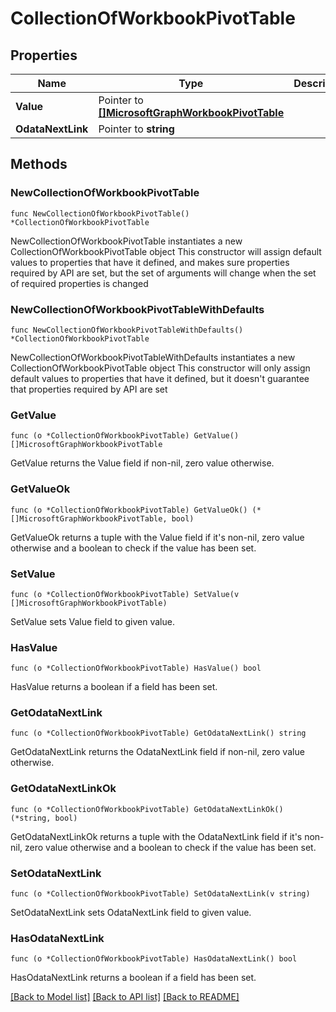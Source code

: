 # CollectionOfWorkbookPivotTable

## Properties

Name | Type | Description | Notes
------------ | ------------- | ------------- | -------------
**Value** | Pointer to [**[]MicrosoftGraphWorkbookPivotTable**](MicrosoftGraphWorkbookPivotTable.md) |  | [optional] 
**OdataNextLink** | Pointer to **string** |  | [optional] 

## Methods

### NewCollectionOfWorkbookPivotTable

`func NewCollectionOfWorkbookPivotTable() *CollectionOfWorkbookPivotTable`

NewCollectionOfWorkbookPivotTable instantiates a new CollectionOfWorkbookPivotTable object
This constructor will assign default values to properties that have it defined,
and makes sure properties required by API are set, but the set of arguments
will change when the set of required properties is changed

### NewCollectionOfWorkbookPivotTableWithDefaults

`func NewCollectionOfWorkbookPivotTableWithDefaults() *CollectionOfWorkbookPivotTable`

NewCollectionOfWorkbookPivotTableWithDefaults instantiates a new CollectionOfWorkbookPivotTable object
This constructor will only assign default values to properties that have it defined,
but it doesn't guarantee that properties required by API are set

### GetValue

`func (o *CollectionOfWorkbookPivotTable) GetValue() []MicrosoftGraphWorkbookPivotTable`

GetValue returns the Value field if non-nil, zero value otherwise.

### GetValueOk

`func (o *CollectionOfWorkbookPivotTable) GetValueOk() (*[]MicrosoftGraphWorkbookPivotTable, bool)`

GetValueOk returns a tuple with the Value field if it's non-nil, zero value otherwise
and a boolean to check if the value has been set.

### SetValue

`func (o *CollectionOfWorkbookPivotTable) SetValue(v []MicrosoftGraphWorkbookPivotTable)`

SetValue sets Value field to given value.

### HasValue

`func (o *CollectionOfWorkbookPivotTable) HasValue() bool`

HasValue returns a boolean if a field has been set.

### GetOdataNextLink

`func (o *CollectionOfWorkbookPivotTable) GetOdataNextLink() string`

GetOdataNextLink returns the OdataNextLink field if non-nil, zero value otherwise.

### GetOdataNextLinkOk

`func (o *CollectionOfWorkbookPivotTable) GetOdataNextLinkOk() (*string, bool)`

GetOdataNextLinkOk returns a tuple with the OdataNextLink field if it's non-nil, zero value otherwise
and a boolean to check if the value has been set.

### SetOdataNextLink

`func (o *CollectionOfWorkbookPivotTable) SetOdataNextLink(v string)`

SetOdataNextLink sets OdataNextLink field to given value.

### HasOdataNextLink

`func (o *CollectionOfWorkbookPivotTable) HasOdataNextLink() bool`

HasOdataNextLink returns a boolean if a field has been set.


[[Back to Model list]](../README.md#documentation-for-models) [[Back to API list]](../README.md#documentation-for-api-endpoints) [[Back to README]](../README.md)


